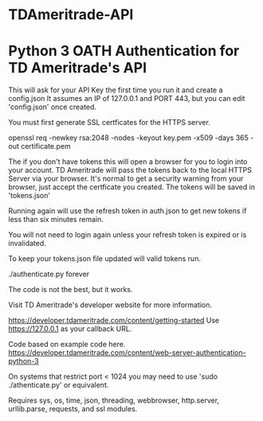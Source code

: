 # TDAmeritrade-API
# Python 3 OATH Authentication for TD Ameritrade's API

 This will ask for your API Key the first time you run it and create a config.json
 It assumes an IP of 127.0.0.1 and PORT 443, but you can edit 'config.json' once created.

 You must first generate SSL certficates for the HTTPS server.

 openssl req -newkey rsa:2048 -nodes -keyout key.pem -x509 -days 365 -out certificate.pem

 The if you don't have tokens this will open a browser for you to login into your account.
 TD Ameritrade will pass the tokens back to the local HTTPS Server via your browser.
 It's normal to get a security warning from your browser, just accept the certficate you created.
 The tokens will be saved in 'tokens.json'

 Running again will use the refresh token in auth.json to get new tokens if less than six minutes remain.

 You will not need to login again unless your refresh token is expired or is invalidated.

 To keep your tokens.json file updated will valid tokens run.

 ./authenticate.py forever 

 The code is not the best, but it works.

 Visit TD Ameritrade's developer website for more information.

 https://developer.tdameritrade.com/content/getting-started
 Use https://127.0.0.1 as your callback URL.

 Code based on example code here.
 https://developer.tdameritrade.com/content/web-server-authentication-python-3

 On systems that restrict port < 1024 you may need to use 'sudo ./athenticate.py' or equivalent. 

 Requires sys, os, time, json, threading, webbrowser, http.server, urllib.parse, requests, and ssl modules.

